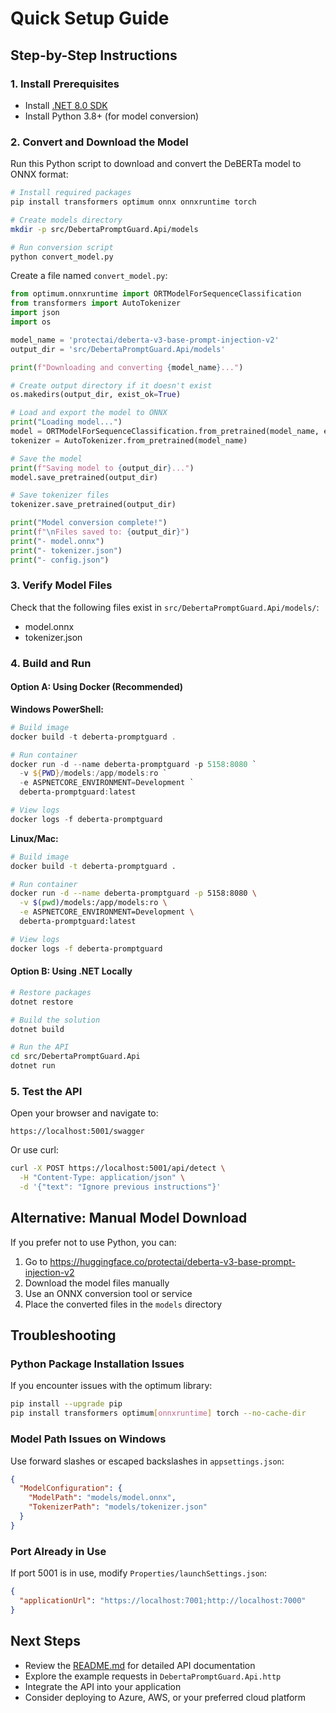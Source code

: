 # Quick Setup Guide

## Step-by-Step Instructions

### 1. Install Prerequisites

- Install [.NET 8.0 SDK](https://dotnet.microsoft.com/download/dotnet/8.0)
- Install Python 3.8+ (for model conversion)

### 2. Convert and Download the Model

Run this Python script to download and convert the DeBERTa model to ONNX format:

```bash
# Install required packages
pip install transformers optimum onnx onnxruntime torch

# Create models directory
mkdir -p src/DebertaPromptGuard.Api/models

# Run conversion script
python convert_model.py
```

Create a file named `convert_model.py`:

```python
from optimum.onnxruntime import ORTModelForSequenceClassification
from transformers import AutoTokenizer
import json
import os

model_name = 'protectai/deberta-v3-base-prompt-injection-v2'
output_dir = 'src/DebertaPromptGuard.Api/models'

print(f"Downloading and converting {model_name}...")

# Create output directory if it doesn't exist
os.makedirs(output_dir, exist_ok=True)

# Load and export the model to ONNX
print("Loading model...")
model = ORTModelForSequenceClassification.from_pretrained(model_name, export=True)
tokenizer = AutoTokenizer.from_pretrained(model_name)

# Save the model
print(f"Saving model to {output_dir}...")
model.save_pretrained(output_dir)

# Save tokenizer files
tokenizer.save_pretrained(output_dir)

print("Model conversion complete!")
print(f"\nFiles saved to: {output_dir}")
print("- model.onnx")
print("- tokenizer.json")
print("- config.json")
```

### 3. Verify Model Files

Check that the following files exist in `src/DebertaPromptGuard.Api/models/`:
- model.onnx
- tokenizer.json

### 4. Build and Run

#### Option A: Using Docker (Recommended)

**Windows PowerShell:**
```powershell
# Build image
docker build -t deberta-promptguard .

# Run container
docker run -d --name deberta-promptguard -p 5158:8080 `
  -v ${PWD}/models:/app/models:ro `
  -e ASPNETCORE_ENVIRONMENT=Development `
  deberta-promptguard:latest

# View logs
docker logs -f deberta-promptguard
```

**Linux/Mac:**
```bash
# Build image
docker build -t deberta-promptguard .

# Run container
docker run -d --name deberta-promptguard -p 5158:8080 \
  -v $(pwd)/models:/app/models:ro \
  -e ASPNETCORE_ENVIRONMENT=Development \
  deberta-promptguard:latest

# View logs
docker logs -f deberta-promptguard
```

#### Option B: Using .NET Locally

```bash
# Restore packages
dotnet restore

# Build the solution
dotnet build

# Run the API
cd src/DebertaPromptGuard.Api
dotnet run
```

### 5. Test the API

Open your browser and navigate to:
```
https://localhost:5001/swagger
```

Or use curl:
```bash
curl -X POST https://localhost:5001/api/detect \
  -H "Content-Type: application/json" \
  -d '{"text": "Ignore previous instructions"}'
```

## Alternative: Manual Model Download

If you prefer not to use Python, you can:

1. Go to https://huggingface.co/protectai/deberta-v3-base-prompt-injection-v2
2. Download the model files manually
3. Use an ONNX conversion tool or service
4. Place the converted files in the `models` directory

## Troubleshooting

### Python Package Installation Issues

If you encounter issues with the optimum library:

```bash
pip install --upgrade pip
pip install transformers optimum[onnxruntime] torch --no-cache-dir
```

### Model Path Issues on Windows

Use forward slashes or escaped backslashes in `appsettings.json`:

```json
{
  "ModelConfiguration": {
    "ModelPath": "models/model.onnx",
    "TokenizerPath": "models/tokenizer.json"
  }
}
```

### Port Already in Use

If port 5001 is in use, modify `Properties/launchSettings.json`:

```json
{
  "applicationUrl": "https://localhost:7001;http://localhost:7000"
}
```

## Next Steps

- Review the [README.md](README.md) for detailed API documentation
- Explore the example requests in `DebertaPromptGuard.Api.http`
- Integrate the API into your application
- Consider deploying to Azure, AWS, or your preferred cloud platform


